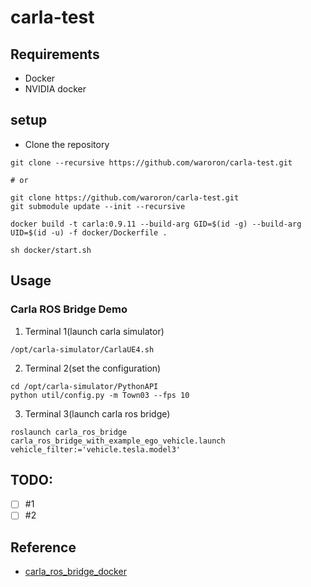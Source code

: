 # carla-test

## Requirements
- Docker
- NVIDIA docker

## setup
- Clone the repository
```
git clone --recursive https://github.com/waroron/carla-test.git

# or

git clone https://github.com/waroron/carla-test.git
git submodule update --init --recursive
```


```
docker build -t carla:0.9.11 --build-arg GID=$(id -g) --build-arg UID=$(id -u) -f docker/Dockerfile .

sh docker/start.sh
```


## Usage
### Carla ROS Bridge Demo
1. Terminal 1(launch carla simulator)
```
/opt/carla-simulator/CarlaUE4.sh
```

2. Terminal 2(set the configuration)
```
cd /opt/carla-simulator/PythonAPI
python util/config.py -m Town03 --fps 10
```

3. Terminal 3(launch carla ros bridge)
```
roslaunch carla_ros_bridge carla_ros_bridge_with_example_ego_vehicle.launch vehicle_filter:='vehicle.tesla.model3'
```



## TODO:

- [ ] #1
- [ ] #2

## Reference
- [carla_ros_bridge_docker](https://github.com/atinfinity/carla_ros_bridge_docker)
